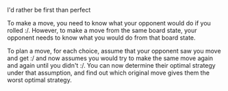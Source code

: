 I'd rather be first than perfect

To make a move, you need to know what your opponent would do if you rolled :/.
However, to make a move from the same board state,
your opponent needs to know what you would do from that board state.

To plan a move, for each choice, assume that your opponent saw you move and get :/
and now assumes you would try to make the same move again and again until you didn't :/.
You can now determine their optimal strategy under that assumption,
and find out which original move gives them the worst optimal strategy.